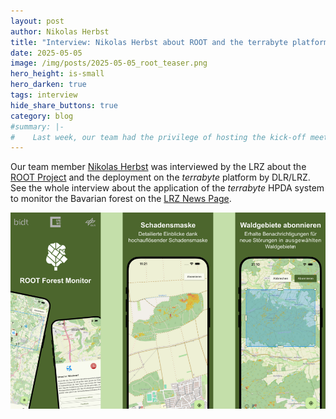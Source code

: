 ```yaml
---
layout: post
author: Nikolas Herbst
title: "Interview: Nikolas Herbst about ROOT and the terrabyte platform"
date: 2025-05-05
image: /img/posts/2025-05-05_root_teaser.png
hero_height: is-small
hero_darken: true
tags: interview
hide_share_buttons: true
category: blog
#summary: |-
#    Last week, our team had the privilege of hosting the kick-off meeting for our new DFG-funded research project Serverless Scientific Computing and Engineering for Earth Observation and Sustainability Research (SOS) at the stunning Umweltforschungsstation Schneefernerhaus. 
---
```

Our team member [Nikolas Herbst](https://se.informatik.uni-wuerzburg.de/software-engineering-group/staff/nikolas-herbst/) was interviewed by the LRZ about the [ROOT Project](https://se.informatik.uni-wuerzburg.de/root/) and the deployment on the *terrabyte* platform by DLR/LRZ.
See the whole interview about the application of the *terrabyte* HPDA system to monitor the Bavarian forest on the [LRZ News Page](https://www.lrz.de/en/news/detail/terrabyte-research-based-on-satellite-data).  

![](/img/posts/2025-05-05_root_teaser.png)
